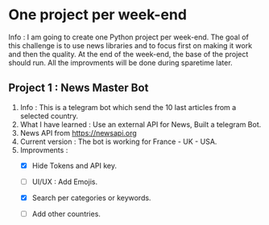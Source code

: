 # One project per week-end

Info : I am going to create one Python project per week-end. The goal of this challenge is to use news libraries and to focus first on making it work and then the quality. At the end of the week-end, the base of the project should run. All the improvments will be done during sparetime later.

## Project 1 : News Master Bot
  1. Info : This is a telegram bot which send the 10 last articles from a selected country.
  1. What I have learned : Use an external API for News, Built a telegram Bot.
  1. News API from https://newsapi.org
  1. Current version : The bot is working for France - UK - USA. 
  1. Improvments :
      - [X] Hide Tokens and API key.
      - [ ] UI/UX : Add Emojis.
      - [X] Search per categories or keywords.
      - [ ] Add other countries.
      
